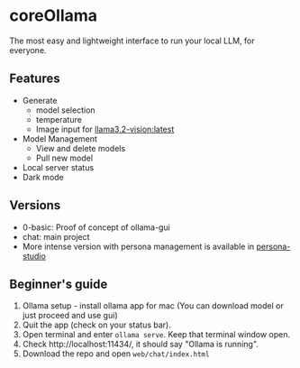 # coreOllama
The most easy and lightweight interface to run your local LLM, for everyone. 

## Features
- Generate
  - model selection
  - temperature
  - Image input for [llama3.2-vision:latest](https://ollama.com/library/llama3.2-vision)
- Model Management
  - View and delete models
  - Pull new model
- Local server status
- Dark mode

## Versions
- 0-basic: Proof of concept of ollama-gui
- chat: main project
- More intense version with persona management is available in [persona-studio](https://github.com/chanulee/persona-studio)

## Beginner's guide
1. Ollama setup - install ollama app for mac (You can download model or just proceed and use gui)
2. Quit the app (check on your status bar). 
3. Open terminal and enter `ollama serve`. Keep that terminal window open.
4. Check http://localhost:11434/, it should say "Ollama is running".
5. Download the repo and open `web/chat/index.html`
